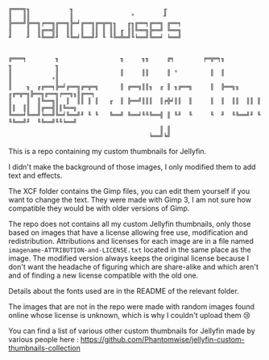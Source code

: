 ```
╔═══╗╖           ╖                         ╓     
║   ║║           ║                °        ╜     
╠═══╝╠══╗╒══╗╔══╗╠═╛╔══╗╔═╦═╗╖   ╓╖╔══╕╔══╗ ╔══╕ 
║    ║  ║╔══╣║  ║║  ║  ║║ ║ ║║ ╓ ║║╚══╗╠══╝ ╚══╗ 
╜    ╜  ╙╚══╝╜  ╙╚═╛╚══╝╜ ╙ ╙╚═╩═╝╙╘══╝╚══╛ ╘══╝ 
                                                 
                                                 
╔═══╕        ╖                 ╖     ╖╖     ╔╕        ╒═╦═╕╖            ╖            ╖     
║            ║                 ║     ║║     ║ °         ║  ║            ║           °║     
║    ╖  ╓╔══╕╠═╛╔══╗╔═╦═╗      ║ ╔══╗║║╖  ╓ ║ ╖╔══╗     ║  ╠══╗╖  ╓╔═╦═╗╠══╗╔══╗╒══╗╖║╔══╕ 
║    ║  ║╚══╗║  ║  ║║ ║ ║   ╓  ║ ╠══╝║║║  ║╒╬╛║║  ║     ║  ║  ║║  ║║ ║ ║║  ║║  ║╔══╣║║╚══╗ 
╚═══╛╚══╝╘══╝╚═╛╚══╝╜ ╙ ╙   ╚══╝ ╚══╛╙╙╚══╣ ║ ╙╜  ╙     ╙  ╜  ╙╚══╝╜ ╙ ╙╚══╝╜  ╙╚══╝╙╙╘══╝ 
                                          ║ ║                                              
                                       ╘══╝╘╝                                              
```

This is a repo containing my custom thumbnails for Jellyfin.

I didn't make the background of those images, I only modified them to add text and effects.

The XCF folder contains the Gimp files, you can edit them yourself if you want to change the text. They were made with Gimp 3, I am not sure how compatible they would be with older versions of Gimp.

The repo does not contains all my custom Jellyfin thumbnails, only those based on images that have a license allowing free use, modification and redistribution. Attributions and licenses for each image are in a file named `imagename-ATTRIBUTION-and-LICENSE.txt` located in the same place as the image. The modified version always keeps the original license because I don't want the headache of figuring which are share-alike and which aren't and of finding a new license compatible with the old one.

Details about the fonts used are in the README of the relevant folder.

The images that are not in the repo were made with random images found online whose license is unknown, which is why I couldn't upload them 😢

You can find a list of various other custom thumbnails for Jellyfin made by various people here : https://github.com/Phantomwise/jellyfin-custom-thumbnails-collection